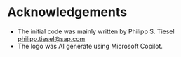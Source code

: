 # Acknowledgements

- The initial code was mainly written by Philipp S. Tiesel <philipp.tiesel@sap.com>
- The logo was AI generate using Microsoft Copilot.
